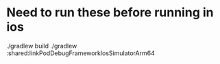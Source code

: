 # Need to run these before running in ios
./gradlew build
./gradlew :shared:linkPodDebugFrameworkIosSimulatorArm64